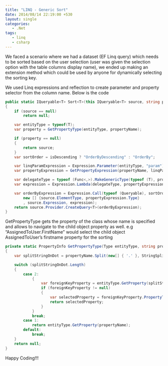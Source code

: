```yaml
---
title: "LINQ - Generic Sort"
date: 2014/08/14 22:19:00 +530
layout: single
categories: 
   - .Net
tags:
   - linq
   - csharp
---
```


We faced a scenario where we had a dataset (EF Linq query) which needs to be sorted based on the user selection (user was given the selection option with the table columns display name), we ended up making an extension method which could be used by anyone for dynamically selecting the sorting key.

We used Linq expressions and reflection to create parameter and property selector from the column name. Below is the code

```csharp
public static IQueryable<T> Sort<T>(this IQueryable<T> source, string propertyName, bool isDescending)
{
    if (source == null)
        return null;

    var entityType = typeof(T);
    var property = GetPropertyType(entityType, propertyName);

    if (property == null)
    {
        return source;
    }
    var sortOrder = isDescending ? "OrderByDescending" : "OrderBy";

    var linqParamExpression = Expression.Parameter(entityType, "param");
    var propertyExpression = GetPropertyExpression(propertyName, linqParamExpression);

    var delegateType = typeof (Func<,>).MakeGenericType(typeof (T), propertyExpression.Type);
    var expression = Expression.Lambda(delegateType, propertyExpression, linqParamExpression);

    var orderByExpression = Expression.Call(typeof (Queryable), sortOrder,
        new [] {source.ElementType, propertyExpression.Type}
        , source.Expression, expression);
    return source.Provider.CreateQuery<T>(orderByExpression);
}
```

GetPropertyType gets the property of the class whose name is specified and allows to navigate to the child object property as well. e.g “AssignedToUser.FirstName” would select the child object AssignedToUser’s firstname property for the sorting

```csharp
private static PropertyInfo GetPropertyType(Type entityType, string propertyName)
{
    var splitStringOnDot = propertyName.Split(new[] { '.' }, StringSplitOptions.RemoveEmptyEntries);

    switch (splitStringOnDot.Length)
    {
        case 2:
            {
                var foreignKeyProperty = entityType.GetProperty(splitStringOnDot[0]);
                if (foreignKeyProperty != null)
                {
                    var selectedProperty = foreignKeyProperty.PropertyType.GetProperty(splitStringOnDot[1]);
                    return selectedProperty;
                }
            }
            break;
        case 1:
            return entityType.GetProperty(propertyName);
        default:
            break;
    }
    return null;
}
```

Happy Coding!!!